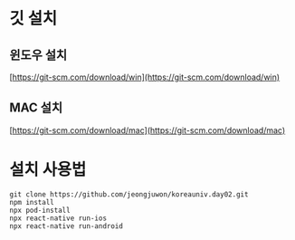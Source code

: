 # 깃 설치

## 윈도우 설치

[https://git-scm.com/download/win](https://git-scm.com/download/win)

## MAC 설치

[https://git-scm.com/download/mac](https://git-scm.com/download/mac)

# 설치 사용법

```
git clone https://github.com/jeongjuwon/koreauniv.day02.git
npm install
npx pod-install
npx react-native run-ios
npx react-native run-android
```
